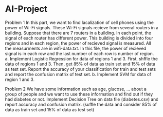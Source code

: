 # AI-Project
Problem 1
In this part, we want to find lacalization of cell phones using the power of Wi-Fi signals. These Wi-Fi signals recieve from several routers in a building. Suppose that there are 7 routers in a building. In each point, the signal of each router has different power. This building is divided into four regions and in each region, the power of recieved signal is measured. All the measurments are in wifi-data.txt. In this file, the power of recieved signal is in each row and the last number of each row is number of region.
a. Implement Logistic Regression for data of regions 1 and 3. First, shffle the data of regions 1 and 3. Then, get 85% of data as train set and 15% of data as test set. Report the accuracy of your classification for train and test sets and report the confusion matrix of test set.
b. Implement SVM for data of region 1 and 3.

Problem 2
We have some information such as age, glucose, ... about a group of people and we want to use these information and find out if they had diabetes or not. Implement Decision Tree on data file (diabetes.csv) and report accuracy and confusion matrix. (suffle the data and consider 85% of data as train set and 15% of data as test set)
